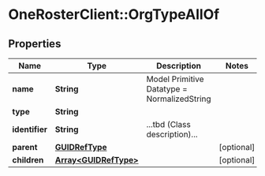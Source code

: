 # OneRosterClient::OrgTypeAllOf

## Properties
Name | Type | Description | Notes
------------ | ------------- | ------------- | -------------
**name** | **String** | Model Primitive Datatype &#x3D; NormalizedString | 
**type** | **String** |  | 
**identifier** | **String** | ...tbd (Class description)... | 
**parent** | [**GUIDRefType**](GUIDRefType.md) |  | [optional] 
**children** | [**Array&lt;GUIDRefType&gt;**](GUIDRefType.md) |  | [optional] 

